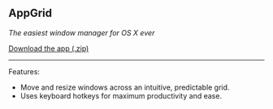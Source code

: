 AppGrid
-------

*The easiest window manager for OS X ever*

[Download the app (.zip)](https://github.com/sdegutis/AppGrid/releases/download/1.0.3/AppGrid.zip)

---

Features:

- Move and resize windows across an intuitive, predictable grid.
- Uses keyboard hotkeys for maximum productivity and ease.
